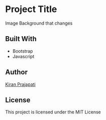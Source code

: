 # Project Title

Image Background that changes

## Built With

* Bootstrap
* Javascript

## Author

[Kiran Prajapati](https://github.com/kiranprajapati2719)

## License

This project is licensed under the MIT License 
